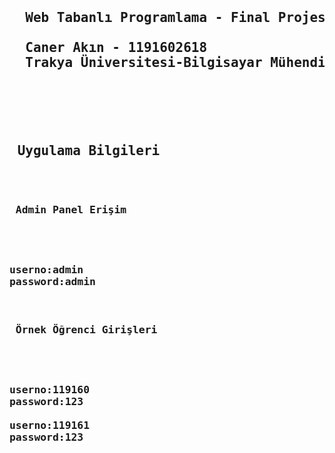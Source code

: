 <pre>
  <h2> 
  Web Tabanlı Programlama - Final Projesi<br>
  Caner Akın - 1191602618   
  Trakya Üniversitesi-Bilgisayar Mühendisliği 
  </h2>
 </pre>
 
 <pre>
<h2> Uygulama Bilgileri </h2><br>
<h3> Admin Panel Erişim <h3>
<p>
userno:admin
password:admin
</p>
<h3> Örnek Öğrenci Girişleri <h3>
<p>
userno:119160
password:123

userno:119161
password:123
</p>

 </pre>
